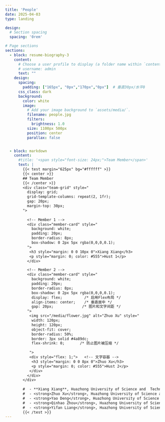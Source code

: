 ```yaml
---
title: 'People'
date: 2025-04-03
type: landing

design:
  # Section spacing
  spacing: '0rem'

# Page sections
sections:
  - block: resume-biography-3
    content:
      # Choose a user profile to display (a folder name within `content/authors/`)
      # username: admin
      text: ""
    design:
      spacing:
        padding: ["165px", "0px","170px","0px"]  # 垂直30px/水平0
      css_class: dark
      background:
        color: white
        image:
          # Add your image background to `assets/media/`.
          filename: people.jpg
          filters:
            brightness: 1.0
          size: 1100px 500px
          position: center
          parallax: false


  - block: markdown
    content:
      #title: '<span style="font-size: 24px;">Team Member</span>'
      text: |
        {{< test margin="625px" bg="#ffffff" >}}
        {{< center >}}
        ## Team Member
        {{< /center >}}
        <div class="team-grid" style="
          display: grid;
          grid-template-columns: repeat(2, 1fr);
          gap: 20px;
          margin-top: 30px;
        ">
      
          <!-- Member 1 -->
          <div class="member-card" style="
            background: white;
            padding: 20px;
            border-radius: 8px;
            box-shadow: 0 2px 5px rgba(0,0,0,0.1);
          ">
           <h3 style="margin: 0 0 10px 0">Xiang Xiang</h3>
           <p style="margin: 0; color: #555">Hust 1</p>
          </div>

          <!-- Member 2 -->
          <div class="member-card" style="
            background: white;
            padding: 20px;
            border-radius: 8px;
            box-shadow: 0 2px 5px rgba(0,0,0,0.1);
            display: flex;          /* 启用Flex布局 */
            align-items: center;    /* 垂直居中 */
            gap: 20px;             /* 图片和文字间距 */
          ">
           <img src="/media/flower.jpg" alt="Zhuo Xu" style="
            width: 120px;
            height: 120px;
            object-fit: cover;
            border-radius: 50%;
            border: 3px solid #4a89dc;
            flex-shrink: 0;       /* 防止图片被压缩 */
            
           ">
           <div style="flex: 1;">   <!-- 文字容器 -->
            <h3 style="margin: 0 0 8px 0">Zhuo Xu</h3>
            <p style="margin: 0; color: #555">Hust 2</p>
           </div>
          </div>
        </div>
      
        #  - **Xiang Xiang**, Huazhong University of Science and  Technology, China
        #  - <strong>Zhuo Xu</strong>, Huazhong University of Science and   Technology, China
        #  - <strong>Yao Deng</strong>, Huazhong University of Science and Technology, China
        #  - <strong>Qinhao Zhou</strong>, Huazhong University of Science and Technology, China
        #  - <strong>Yifan Liang</strong>, Huazhong University of Science and Technology, China
        {{< /test >}}
---
```

